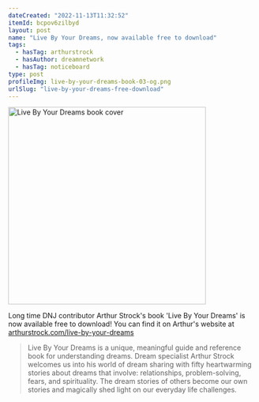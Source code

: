```yaml
---
dateCreated: "2022-11-13T11:32:52"
itemId: bcpov6zilbyd
layout: post
name: "Live By Your Dreams, now available free to download"
tags:
  - hasTag: arthurstrock
  - hasAuthor: dreamnetwork
  - hasTag: noticeboard
type: post
profileImg: live-by-your-dreams-book-03-og.png
urlSlug: "live-by-your-dreams-free-download"
---
```


<a href="https://arthurstrock.com/live-by-your-dreams/">
<img src="../images/live-by-your-dreams-book-03-og.png" alt="Live By Your Dreams book cover" width="400px" height="auto"/>
</a>

Long time DNJ contributor Arthur Strock's book 'Live By Your Dreams' is now available free to download! You can find it on Arthur's website at [arthurstrock.com/live-by-your-dreams](https://arthurstrock.com/live-by-your-dreams/)

> Live By Your Dreams is a unique, meaningful guide and reference book for understanding dreams. Dream specialist Arthur Strock welcomes us into his world of dream sharing with fifty heartwarming stories about dreams that involve: relationships, problem-solving, fears, and spirituality. The dream stories of others become our own stories and magically shed light on our everyday life challenges.
